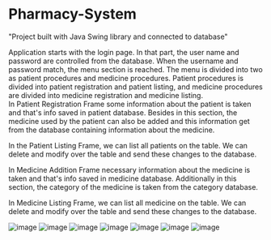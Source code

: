 # Pharmacy-System
"Project built with Java Swing library and connected to database"

Application starts with the login page. In that part, the user name and password are controlled from the database. When the username and password match, the menu section is reached. The menu is divided into two as patient procedures and medicine procedures.  Patient procedures is divided into patient registration and patient listing, and medicine procedures are divided into medicine registration and medicine listing.                                                                                    
In Patient Registration Frame some information about the patient is taken and that's info saved in patient database. Besides in this section, the medicine used by the patient can also be added and this information get from the database containing information about the medicine.

In the Patient Listing Frame, we can list all patients on the table. We can delete and modify over the table and send these changes to the database.

In Medicine Addition Frame necessary information about the medicine is taken and that's info saved in medicine database. Additionally in this section, the category of the medicine is taken from the category database.

In Medicine Listing Frame, we can list all medicine on the table. We can delete and modify over the table and send these changes to the database.


![image](https://user-images.githubusercontent.com/69769369/166909046-e1a306d9-e07c-4370-8525-878271cd3a23.png)
![image](https://user-images.githubusercontent.com/69769369/166909065-d3600f89-4cc7-4ed3-9015-9f7db6842192.png)
![image](https://user-images.githubusercontent.com/69769369/166909079-5fafd9aa-9130-47c6-9d6c-3c13e8ba8941.png)
![image](https://user-images.githubusercontent.com/69769369/166909091-9deeedfd-fe06-4a0b-9c69-2ab7efef62ce.png)
![image](https://user-images.githubusercontent.com/69769369/166909107-62c57033-df89-4a63-b3d0-83cea42e4823.png)
![image](https://user-images.githubusercontent.com/69769369/166909117-0e2ebf92-3c44-455d-8b6a-ebedb428360c.png)
![image](https://user-images.githubusercontent.com/69769369/166909124-16e7d120-d789-4695-9ff8-83e935cd506b.png)
